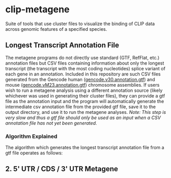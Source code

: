 # clip-metagene
Suite of tools that use cluster files to visualize the binding of CLIP data across genomic features of a specified species.

## Longest Transcript Annotation File
The metagene programs do not directly use standard (GTF, RefFlat, etc.) annotation files but CSV files containing information about only the longest transcript (the transcript with the most coding nucleotides) splice variant of each gene in an annotation. Included in this repository are such CSV files generated from the Gencode human ([gencode.v30.annotation.gtf](https://www.gencodegenes.org/human/release_30.html)) and mouse ([gencode.vM23.annotation.gtf](https://www.gencodegenes.org/mouse/release_M23.html)) chromosome assemblies. If users wish to run a metagene analysis using a different annotation source (likely whichever was used in generating their cluster files), they can provide a gtf file as the annotation input and the program will automatically generate the intermediate csv annotation file from the provided gtf file, save it to the output directory, and use it to run the metagene analyses. *Note: This step is very slow and thus a gtf file should only be used as an input when a CSV annotation file has not yet been generated.*
### Algorithm Explained
The algorithm which generates the longest transcript annotation file from a gtf file operates as follows:


## 2. 5' UTR / CDS / 3' UTR Metagene
